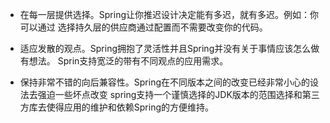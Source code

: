 * 在每一层提供选择。Spring让你推迟设计决定能有多迟，就有多迟。例如：你可以通过
选择持久层的供应商通过配置而不需要改变你的代码。

* 适应发散的观点。Spring拥抱了灵活性并且Spring并没有关于事情应该怎么做有想法。
Sprin支持宽泛的带有不同观点的应用需求。

* 保持非常不错的向后兼容性。Spring在不同版本之间的改变已经非常小心的设法去强迫一些坏点改变
spring支持一个谨慎选择的JDK版本的范围选择和第三方库去使得应用的维护和依赖Spring的方便维持。 

